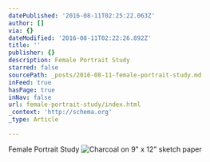 ```yaml
---
datePublished: '2016-08-11T02:25:22.063Z'
author: []
via: {}
dateModified: '2016-08-11T02:22:26.892Z'
title: ''
publisher: {}
description: Female Portrait Study
starred: false
sourcePath: _posts/2016-08-11-female-portrait-study.md
inFeed: true
hasPage: true
inNav: false
url: female-portrait-study/index.html
_context: 'http://schema.org'
_type: Article

---
```

Female Portrait Study
![Charcoal on 9" x 12" sketch paper](https://the-grid-user-content.s3-us-west-2.amazonaws.com/e6a0ef2c-20d0-4faf-be6b-d41e3619086b.png)
